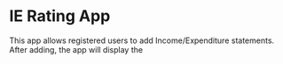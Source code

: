 # IE Rating App
This app allows registered users to add Income/Expenditure statements. After adding, the app will display the 
